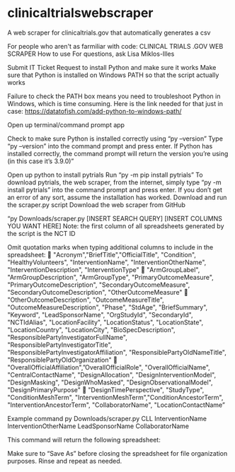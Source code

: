 # clinicaltrialswebscraper
A web scraper for clinicaltrials.gov that automatically generates a csv

For people who aren't as farmiliar with code:
CLINICAL TRIALS .GOV WEB SCRAPER
How to use
For questions, ask Lisa Miklos-Illes

Submit IT Ticket Request to install Python and make sure it works
Make sure that Python is installed on Windows PATH so that the script actually works
 
Failure to check the PATH box means you need to troubleshoot Python in Windows, which is time consuming. Here is the link needed for that just in case: https://datatofish.com/add-python-to-windows-path/

Open up terminal/command prompt app

 

Check to make sure Python is installed correctly using “py –version”
Type “py –version” into the command prompt and press enter. If Python has installed correctly, the command prompt will return the version you’re using (in this case it’s 3.9.0)”
 

Open up python to install pytrials
Run “py -m pip install pytrials”
To download pytrials, the web scraper, from the internet, simply type “py -m install pytrials” into the command prompt and press enter. If you don’t get an error of any sort, assume the installation has worked.
Download and run the scraper.py script 
Download the web scraper from GitHub

“py Downloads/scraper.py [INSERT SEARCH QUERY] [INSERT COLUMNS YOU WANT HERE]
Note: the first column of all spreadsheets generated by the script is the NCT ID

Omit quotation marks when typing additional columns to include in the spreadsheet: 
	 "Acronym","BriefTitle","OfficialTitle", "Condition", "HealthyVolunteers", "InterventionName", "InterventionOtherName", "InterventionDescription", "InterventionType"
	"ArmGroupLabel", "ArmGroupDescription", "ArmGroupType", "PrimaryOutcomeMeasure", "PrimaryOutcomeDescription", "SecondaryOutcomeMeasure", "SecondaryOutcomeDescription", "OtherOutcomeMeasure"
	"OtherOutcomeDescription", "OutcomeMeasureTitle", "OutcomeMeasureDescription", "Phase", "StdAge", "BriefSummary", "Keyword", "LeadSponsorName", "OrgStudyId", "SecondaryId", "NCTIdAlias", "LocationFacility", "LocationStatus", "LocationState", "LocationCountry", "LocationCity", "BioSpecDescription", "ResponsiblePartyInvestigatorFullName", "ResponsiblePartyInvestigatorTitle", "ResponsiblePartyInvestigatorAffiliation", "ResponsiblePartyOldNameTitle", "ResponsiblePartyOldOrganization"
	"OverallOfficialAffiliation",”OverallOfficialRole", "OverallOfficialName", "CentralContactName", "DesignAllocation", "DesignInterventionModel", "DesignMasking", "DesignWhoMasked", "DesignObservationalModel", "DesignPrimaryPurpose"
	"DesignTimePerspective", "StudyType", "ConditionMeshTerm", "InterventionMeshTerm","ConditionAncestorTerm", "InterventionAncestorTerm", "CollaboratorName", "LocationContactName”

Example command
py Downloads/scraper.py CLL InterventionName InterventionOtherName LeadSponsorName CollaboratorName

This command will return the following spreadsheet:

 

Make sure to “Save As” before closing the spreadsheet for file organization purposes. Rinse and repeat as needed.

